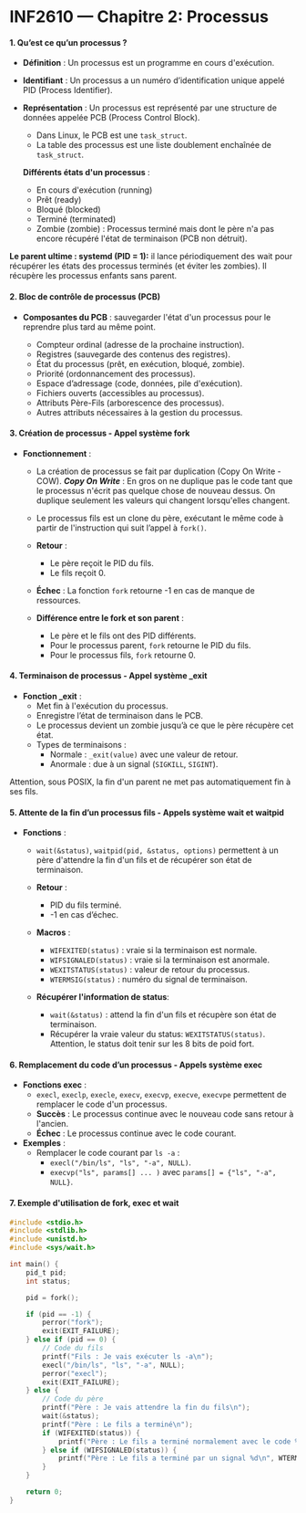 # INF2610 — Chapitre 2: Processus

#### 1. Qu’est ce qu’un processus ?

- **Définition** : Un processus est un programme en cours d'exécution.
- **Identifiant** : Un processus a un numéro d’identification unique appelé PID (Process Identifier).
- **Représentation** : Un processus est représenté par une structure de données appelée PCB (Process Control Block).

  - Dans Linux, le PCB est une `task_struct`.
  - La table des processus est une liste doublement enchaînée de `task_struct`.

  **Différents états d'un processus** :

  - En cours d'exécution (running)
  - Prêt (ready)
  - Bloqué (blocked)
  - Terminé (terminated)
  - Zombie (zombie) : Processus terminé mais dont le père n'a pas encore récupéré l'état de terminaison (PCB non détruit).

**Le parent ultime : systemd (PID = 1):** il lance périodiquement des wait pour récupérer les états des processus terminés (et éviter les zombies). Il récupère les processus enfants sans parent.

#### 2. Bloc de contrôle de processus (PCB)

- **Composantes du PCB** : sauvegarder l'état d'un processus pour le reprendre plus tard au même point.

  - Compteur ordinal (adresse de la prochaine instruction).
  - Registres (sauvegarde des contenus des registres).
  - État du processus (prêt, en exécution, bloqué, zombie).
  - Priorité (ordonnancement des processus).
  - Espace d’adressage (code, données, pile d'exécution).
  - Fichiers ouverts (accessibles au processus).
  - Attributs Père-Fils (arborescence des processus).
  - Autres attributs nécessaires à la gestion du processus.

#### 3. Création de processus - Appel système fork

- **Fonctionnement** :

  - La création de processus se fait par duplication (Copy On Write - COW).
    **_Copy On Write_** : En gros on ne duplique pas le code tant que le processus n'écrit pas quelque chose de nouveau dessus. On duplique seulement les valeurs qui changent lorsqu'elles changent.
  - Le processus fils est un clone du père, exécutant le même code à partir de l'instruction qui suit l’appel à `fork()`.
  - **Retour** :
    - Le père reçoit le PID du fils.
    - Le fils reçoit 0.
  - **Échec** : La fonction `fork` retourne -1 en cas de manque de ressources.

  - **Différence entre le fork et son parent** :
    - Le père et le fils ont des PID différents.
    - Pour le processus parent, `fork` retourne le PID du fils.
    - Pour le processus fils, `fork` retourne 0.

#### 4. Terminaison de processus - Appel système \_exit

- **Fonction \_exit** :
  - Met fin à l'exécution du processus.
  - Enregistre l’état de terminaison dans le PCB.
  - Le processus devient un zombie jusqu’à ce que le père récupère cet état.
  - Types de terminaisons :
    - Normale : `_exit(value)` avec une valeur de retour.
    - Anormale : due à un signal (`SIGKILL`, `SIGINT`).

Attention, sous POSIX, la fin d'un parent ne met pas automatiquement fin à ses fils.

#### 5. Attente de la fin d’un processus fils - Appels système wait et waitpid

- **Fonctions** :

  - `wait(&status)`, `waitpid(pid, &status, options)` permettent à un père d'attendre la fin d'un fils et de récupérer son état de terminaison.
  - **Retour** :
    - PID du fils terminé.
    - -1 en cas d’échec.
  - **Macros** :

    - `WIFEXITED(status)` : vraie si la terminaison est normale.
    - `WIFSIGNALED(status)` : vraie si la terminaison est anormale.
    - `WEXITSTATUS(status)` : valeur de retour du processus.
    - `WTERMSIG(status)` : numéro du signal de terminaison.

  - **Récupérer l'information de status**:
    - `wait(&status)` : attend la fin d'un fils et récupère son état de terminaison.
    - Récupérer la vraie valeur du status: `WEXITSTATUS(status)`. Attention, le status doit tenir sur les 8 bits de poid fort.

#### 6. Remplacement du code d’un processus - Appels système exec

- **Fonctions exec** :
  - `execl`, `execlp`, `execle`, `execv`, `execvp`, `execve`, `execvpe` permettent de remplacer le code d'un processus.
  - **Succès** : Le processus continue avec le nouveau code sans retour à l'ancien.
  - **Échec** : Le processus continue avec le code courant.
- **Exemples** :
  - Remplacer le code courant par `ls -a` :
    - `execl("/bin/ls", "ls", "-a", NULL)`.
    - `execvp("ls", params[] ... )` avec `params[] = {"ls", "-a", NULL}`.

#### 7. Exemple d'utilisation de fork, exec et wait

```c
#include <stdio.h>
#include <stdlib.h>
#include <unistd.h>
#include <sys/wait.h>

int main() {
    pid_t pid;
    int status;

    pid = fork();

    if (pid == -1) {
        perror("fork");
        exit(EXIT_FAILURE);
    } else if (pid == 0) {
        // Code du fils
        printf("Fils : Je vais exécuter ls -a\n");
        execl("/bin/ls", "ls", "-a", NULL);
        perror("execl");
        exit(EXIT_FAILURE);
    } else {
        // Code du père
        printf("Père : Je vais attendre la fin du fils\n");
        wait(&status);
        printf("Père : Le fils a terminé\n");
        if (WIFEXITED(status)) {
            printf("Père : Le fils a terminé normalement avec le code %d\n", WEXITSTATUS(status));
        } else if (WIFSIGNALED(status)) {
            printf("Père : Le fils a terminé par un signal %d\n", WTERMSIG(status));
        }
    }

    return 0;
}
```
